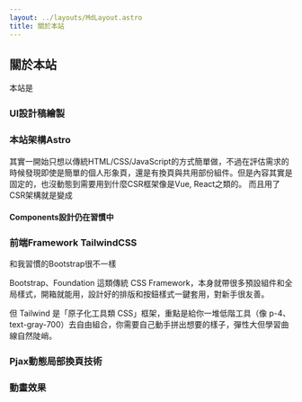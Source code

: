 ```yaml
---
layout: ../layouts/MdLayout.astro
title: 關於本站
---
```


## 關於本站

本站是

### UI設計稿繪製

### 本站架構Astro
其實一開始只想以傳統HTML/CSS/JavaScript的方式簡單做，不過在評估需求的時候發現即使是簡單的個人形象頁，還是有換頁與共用部份組件。但是內容其實是固定的，也沒動態到需要用到什麼CSR框架像是Vue, React之類的。
而且用了CSR架構就是變成


#### Components設計仍在習慣中


### 前端Framework TailwindCSS
和我習慣的Bootstrap很不一樣

Bootstrap、Foundation 這類傳統 CSS Framework，本身就帶很多預設組件和全局樣式，開箱就能用，設計好的排版和按鈕樣式一鍵套用，對新手很友善。

但 Tailwind 是「原子化工具類 CSS」框架，重點是給你一堆低階工具（像 p-4、text-gray-700）去自由組合，你需要自己動手拼出想要的樣子，彈性大但學習曲線自然陡峭。


### Pjax動態局部換頁技術

### 動畫效果
